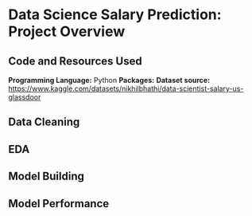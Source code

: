 # Data Science Salary Prediction: Project Overview

## Code and Resources Used

**Programming Language:** Python
**Packages:** 
**Dataset source:** https://www.kaggle.com/datasets/nikhilbhathi/data-scientist-salary-us-glassdoor

## Data Cleaning

## EDA

## Model Building

## Model Performance
